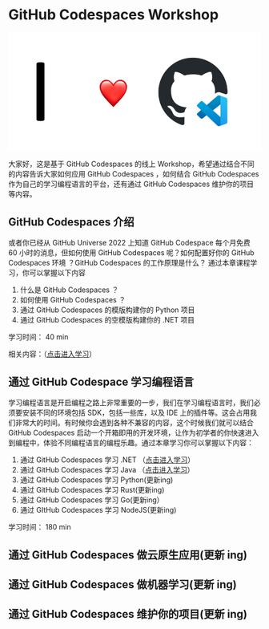 # **GitHub Codespaces Workshop**

<div style="text-align:center">
<img src="./imgs/logo.png"/>
</div>

大家好，这是基于 GitHub Codespaces 的线上 Workshop，希望通过结合不同的内容告诉大家如何应用 GitHub Codespaces ，如何结合 GitHub Codespaces 作为自己的学习编程语言的平台，还有通过 GitHub Codespaces 维护你的项目等内容。


## **GitHub Codespaces 介绍**

或者你已经从 GitHub Universe 2022 上知道 GitHub Codespace 每个月免费 60 小时的消息，但如何使用 GitHub Codespaces 呢？如何配置好你的 GitHub Codespaces 环境 ？GitHub Codespaces 的工作原理是什么？
通过本章课程学习，你可以掌握以下内容

1. 什么是 GitHub Codespaces ？
2. 如何使用 GitHub Codespaces ？
3. 通过 GitHub Codespaces 的模版构建你的 Python 项目
4. 通过 GitHub Codespaces 的空模版构建你的 .NET 项目

学习时间： 40 min

相关内容：（<a href="./00.Introduction.md">点击进入学习</a>）


## **通过 GitHub Codespace 学习编程语言**

学习编程语言是开启编程之路上非常重要的一步，我们在学习编程语言时，我们必须要安装不同的环境包括 SDK，包括一些库，以及 IDE 上的插件等。这会占用我们非常大的时间。有时候你会遇到各种不兼容的内容，这个时候我们就可以结合 GitHub Codespaces 启动一个开箱即用的开发环境，让作为初学者的你快速进入到编程中，体验不同编程语言的编程乐趣。通过本章学习你可以掌握以下内容：

1. 通过 GitHub Codespaces 学习 .NET （<a href="./01.LearnCSharp.md">点击进入学习</a>）
2. 通过 GitHub Codespaces 学习 Java （<a href="./01.LearnJava.md">点击进入学习</a>）
3. 通过 GitHub Codespaces 学习 Python(更新ing)
4. 通过 GitHub Codespaces 学习 Rust(更新ing)
5. 通过 GitHub Codespaces 学习 Go(更新ing）
6. 通过 GItHub Codespaces 学习 NodeJS(更新ing)

学习时间： 180 min



## **通过 GitHub Codespaces 做云原生应用(更新 ing)**
## **通过 GitHub Codespaces 做机器学习(更新 ing)**
## **通过 GitHub Codespaces 维护你的项目(更新 ing)**